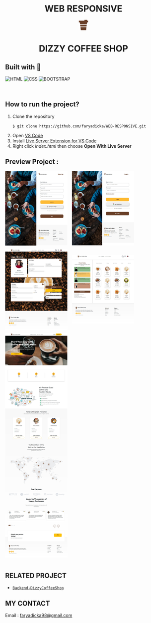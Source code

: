 <h1 align="center">WEB RESPONSIVE</h1>

<div align="center">
  <img src="assets/img/logo.png"><h1>DIZZY COFFEE SHOP</h1>
</div>

## Built with 🧰
![HTML](https://img.shields.io/badge/V5-HTML5-orange)
![CSS](https://img.shields.io/badge/V3-CSS3-blue)
![BOOTSTRAP](https://img.shields.io/badge/V5.2-BOOTSTRAP-magenta)

<br>

## How to run the project?
1. Clone the repository
   ```
   $ git clone https://github.com/faryadicka/WEB-RESPONSIVE.git
   ```
2. Open [VS Code](https://code.visualstudio.com/)
3. Install [Live Server Extension for VS Code](https://marketplace.visualstudio.com/items?itemName=ritwickdey.LiveServer)
4. Right click _index.html_ then choose **Open With Live Server**

## Preview Project :

<div style='display:flex;row-gap:10px;column-gap:15px;align-items:center; flex-wrap:wrap'>
  <img src="assets/screenshot/register-web.png" width="200">
  <img src="assets/screenshot/login-web.png" width="200">
  <img src="assets/screenshot/profile-web.png" width="200">
  <img src="assets/screenshot/product-web.png" width="200">
  <img src="assets/screenshot/home-web.png" width="200">
</div>

<br>

## RELATED PROJECT

* [`Backend-DizzyCoffeeShop`](https://github.com/faryadicka/DIZZY-COFFEE-BACKEND)

## MY CONTACT

Email : faryadicka98@gmail.com
